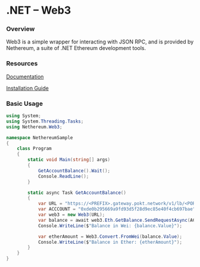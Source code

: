 # .NET – Web3

### Overview
Web3 is a simple wrapper for interacting with JSON RPC, and is provided by Nethereum, a suite of .NET Ethereum development tools.

### Resources
[Documentation](https://docs.nethereum.com/en/latest/introduction/web3/)

[Installation Guide](https://docs.nethereum.com/en/latest/getting-started/)

### Basic Usage

```csharp
using System;
using System.Threading.Tasks;
using Nethereum.Web3;

namespace NethereumSample
{
    class Program
    {
        static void Main(string[] args)
        {
            GetAccountBalance().Wait();
            Console.ReadLine();
        }

        static async Task GetAccountBalance()
        {
            var URL = "https://<PREFIX>.gateway.pokt.network/v1/lb/<PORTAL-ID>";
            var ACCCOUNT = "0xde0b295669a9fd93d5f28d9ec85e40f4cb697bae";
            var web3 = new Web3(URL);
            var balance = await web3.Eth.GetBalance.SendRequestAsync(ACCOUNT);
            Console.WriteLine($"Balance in Wei: {balance.Value}");

            var etherAmount = Web3.Convert.FromWei(balance.Value);
            Console.WriteLine($"Balance in Ether: {etherAmount}");
        }
    }
}

